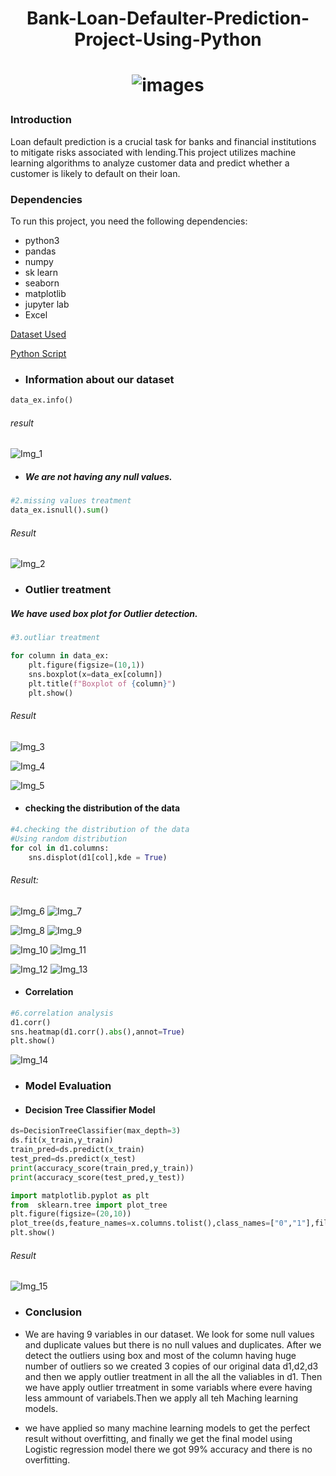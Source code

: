 # <p align="center"> Bank-Loan-Defaulter-Prediction-Project-Using-Python </p>
 
# <p align="center">![images](https://github.com/Aathimuthu25/Bank-Loan-Defaulter-Prediction-Project-Using-Python/assets/158067286/ce7ec7b3-01be-42f1-836b-0f5d6828b7c5)


</p>

### Introduction

Loan default prediction is a crucial task for banks and financial institutions to mitigate risks associated with lending.This project utilizes machine learning algorithms to analyze 
customer data and predict whether a customer is likely to default on their loan.

### Dependencies

To run this project, you need the following dependencies:

- python3
- pandas
- numpy
- sk learn
- seaborn
- matplotlib
- jupyter lab
- Excel

[Dataset Used](https://github.com/AhamedSahil/Bank-Loan-Defaulter-Prediction-Project-Using-Python/blob/36cace2def289bf8d78cad40bafe89359988c61a/bankloans%20data.xls)

[Python Script](Bank_loans_script.ipynb)

- ### Information about our dataset

```py
data_ex.info()
```

###### result

![Img_1](https://github.com/Aathimuthu25/Bank-Loan-Defaulter-Prediction-Project-Using-Python/assets/158067286/467fc5b2-45c3-44c9-affe-494efcd76417)

 - ##### We are not having any null values.

```py
#2.missing values treatment
data_ex.isnull().sum()
```

###### Result

![Img_2](https://github.com/Aathimuthu25/Bank-Loan-Defaulter-Prediction-Project-Using-Python/assets/158067286/c7f0e775-5015-4147-ad7a-b5f7874862de)

- ### Outlier treatment 

##### We have used box plot for Outlier detection.

```py
#3.outliar treatment 

for column in data_ex:
    plt.figure(figsize=(10,1))
    sns.boxplot(x=data_ex[column])
    plt.title(f"Boxplot of {column}")
    plt.show() 
```
###### Result 

![Img_3](https://github.com/Aathimuthu25/Bank-Loan-Defaulter-Prediction-Project-Using-Python/assets/158067286/0667ca86-efe3-418a-8441-d8c3e60b9dc4)

![Img_4](https://github.com/Aathimuthu25/Bank-Loan-Defaulter-Prediction-Project-Using-Python/assets/158067286/0b421cc0-94d2-458b-bf34-a967e23bd8d0)

![Img_5](https://github.com/Aathimuthu25/Bank-Loan-Defaulter-Prediction-Project-Using-Python/assets/158067286/59263b2f-51ae-4eb2-ac52-ca5984a4186e)

- #### checking the distribution of the data

```py
#4.checking the distribution of the data
#Using random distribution 
for col in d1.columns:
    sns.displot(d1[col],kde = True)
```

###### Result:

![Img_6](https://github.com/Aathimuthu25/Bank-Loan-Defaulter-Prediction-Project-Using-Python/assets/158067286/16113edf-0830-483e-9319-e1241058f20e)
![Img_7](https://github.com/Aathimuthu25/Bank-Loan-Defaulter-Prediction-Project-Using-Python/assets/158067286/9cb6adb8-3f63-4e4a-98cf-029ba5448ceb)

![Img_8](https://github.com/Aathimuthu25/Bank-Loan-Defaulter-Prediction-Project-Using-Python/assets/158067286/c5b702da-50d8-4bda-bb93-7ba412244ea6)
![Img_9](https://github.com/Aathimuthu25/Bank-Loan-Defaulter-Prediction-Project-Using-Python/assets/158067286/ae87d3d0-333f-44ed-9573-c647e73c922b)

![Img_10](https://github.com/Aathimuthu25/Bank-Loan-Defaulter-Prediction-Project-Using-Python/assets/158067286/4fcf5897-3ef0-423b-aad3-f80a1cc0a0a0)
![Img_11](https://github.com/Aathimuthu25/Bank-Loan-Defaulter-Prediction-Project-Using-Python/assets/158067286/841ad88a-f04c-42b5-9d34-305eab599a30)

![Img_12](https://github.com/Aathimuthu25/Bank-Loan-Defaulter-Prediction-Project-Using-Python/assets/158067286/75f3b677-65f9-44e8-9456-9f6cf0b60162)
![Img_13](https://github.com/Aathimuthu25/Bank-Loan-Defaulter-Prediction-Project-Using-Python/assets/158067286/d3f6256d-5911-4e7d-ab5f-43363d9a7019)

- #### Correlation 
```py
#6.correlation analysis 
d1.corr()
sns.heatmap(d1.corr().abs(),annot=True)
plt.show()
```
![Img_14](https://github.com/Aathimuthu25/Bank-Loan-Defaulter-Prediction-Project-Using-Python/assets/158067286/5a0f9d11-97b8-406d-b937-793a51b68343)

- ### Model Evaluation
 - #### Decision Tree Classifier Model
```py
ds=DecisionTreeClassifier(max_depth=3)
ds.fit(x_train,y_train)
train_pred=ds.predict(x_train)
test_pred=ds.predict(x_test)
print(accuracy_score(train_pred,y_train))
print(accuracy_score(test_pred,y_test))

import matplotlib.pyplot as plt
from  sklearn.tree import plot_tree
plt.figure(figsize=(20,10))
plot_tree(ds,feature_names=x.columns.tolist(),class_names=["0","1"],filled=True)
plt.show()
```

###### Result 

![Img_15](https://github.com/Aathimuthu25/Bank-Loan-Defaulter-Prediction-Project-Using-Python/assets/158067286/a2f200cc-6b57-46e9-9a92-25cd7a67f494)

- ### Conclusion

- We are having 9 variables in our dataset. We look for some null values and duplicate values but there is no null values and duplicates. After we detect the outliers using box and most of the column having huge number of outliers so we created 3 copies of our original data d1,d2,d3 and then we apply outlier treatment in all the all the valiables in d1. Then we have apply outlier trreatment in some variabls where evere having less ammount of variabels.Then we apply all teh Maching learning models.


- we have applied so many machine learning models to get the perfect result without overfitting, and finally we get the final model using Logistic regression model there we got 99% accuracy and there is no overfitting.
















